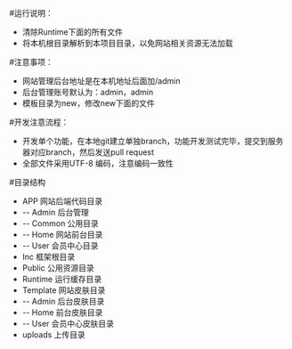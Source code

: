 #运行说明：
*   清除Runtime下面的所有文件
*   将本机根目录解析到本项目目录，以免网站相关资源无法加载

#注意事项：
*   网站管理后台地址是在本机地址后面加/admin
*   后台管理账号默认为：admin，admin
*   模板目录为new，修改new下面的文件

#开发注意流程：
*   开发单个功能，在本地git建立单独branch，功能开发测试完毕，提交到服务器对应branch，然后发送pull request
*   全部文件采用UTF-8 编码，注意编码一致性

#目录结构
*   APP         网站后端代码目录
*   -- Admin    后台管理
*   -- Common   公用目录
*   -- Home     网站前台目录
*   -- User     会员中心目录
*   Inc         框架根目录
*   Public      公用资源目录
*   Runtime     运行缓存目录
*   Template    网站皮肤目录
*   -- Admin    后台皮肤目录
*   -- Home     前台皮肤目录
*   -- User     会员中心皮肤目录
*   uploads     上传目录
